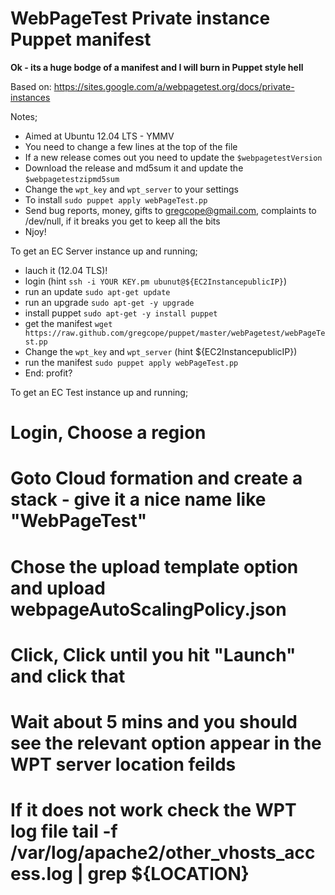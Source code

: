 # WebPageTest Private instance Puppet manifest #

__Ok - its a huge bodge of a manifest and I will burn in Puppet style hell__

Based on: https://sites.google.com/a/webpagetest.org/docs/private-instances

Notes;
* Aimed at Ubuntu 12.04 LTS - YMMV
* You need to change a few lines at the top of the file
* If a new release comes out you need to update the `$webpagetestVersion`
* Download the release and md5sum it and update the `$webpagetestzipmd5sum`
* Change the `wpt_key` and `wpt_server` to your settings
* To install `sudo puppet apply webPageTest.pp`
* Send bug reports, money, gifts to <gregcope@gmail.com>, complaints to /dev/null, if it breaks you get to keep all the bits
* Njoy!

To get an EC Server instance up and running;
* lauch it (12.04 TLS)!
* login (hint `ssh -i YOUR KEY.pm ubunut@${EC2InstancepublicIP}`)
* run an update `sudo apt-get update`
* run an upgrade `sudo apt-get -y upgrade`
* install puppet  `sudo apt-get -y install puppet`
* get the manifest `wget https://raw.github.com/gregcope/puppet/master/webPagetest/webPageTest.pp`
* Change the `wpt_key` and `wpt_server` (hint ${EC2InstancepublicIP})
* run the manifest `sudo puppet apply webPageTest.pp`
* End:  profit?

To get an EC Test instance up and running;
# Login, Choose a region
# Goto Cloud formation and create a stack - give it a nice name like "WebPageTest"
# Chose the upload template option and upload webpageAutoScalingPolicy.json
# Click, Click until you hit "Launch" and click that
# Wait about 5 mins and you should see the relevant option appear in the WPT server location feilds
# If it does not work check the WPT log file tail -f /var/log/apache2/other_vhosts_access.log | grep ${LOCATION}
